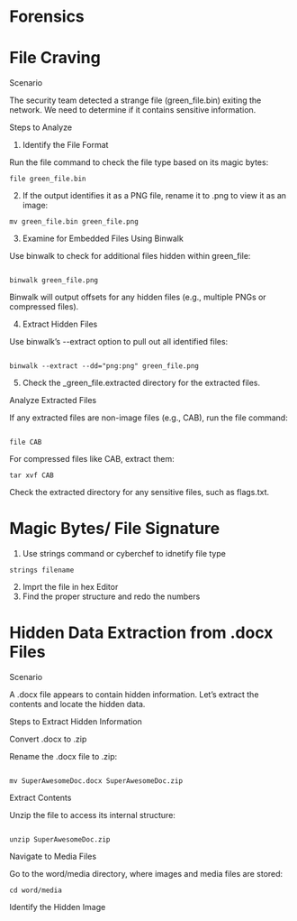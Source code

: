 # Forensics

# File Craving

Scenario

The security team detected a strange file (green_file.bin) exiting the network. We need to determine if it contains sensitive information.

Steps to Analyze

1. Identify the File Format

Run the file command to check the file type based on its magic bytes:

```
file green_file.bin

```

2. If the output identifies it as a PNG file, rename it to .png to view it as an image:

```
mv green_file.bin green_file.png

```

3. Examine for Embedded Files Using Binwalk

Use binwalk to check for additional files hidden within green_file:

```

binwalk green_file.png

```
Binwalk will output offsets for any hidden files (e.g., multiple PNGs or compressed files).


4. Extract Hidden Files

Use binwalk’s --extract option to pull out all identified files:

```

binwalk --extract --dd="png:png" green_file.png

```


5. Check the _green_file.extracted directory for the extracted files.

Analyze Extracted Files

If any extracted files are non-image files (e.g., CAB), run the file command:

```

file CAB

```
For compressed files like CAB, extract them:

```
tar xvf CAB

```

Check the extracted directory for any sensitive files, such as flags.txt.

# Magic Bytes/ File Signature

1. Use strings command or cyberchef to idnetify file type

```
strings filename

```

2. Imprt the file in hex Editor
3. Find the proper structure and redo the numbers

# Hidden Data Extraction from .docx Files

Scenario

A .docx file appears to contain hidden information. Let’s extract the contents and locate the hidden data.

Steps to Extract Hidden Information

Convert .docx to .zip

Rename the .docx file to .zip:

```

mv SuperAwesomeDoc.docx SuperAwesomeDoc.zip

```

Extract Contents

Unzip the file to access its internal structure:

```

unzip SuperAwesomeDoc.zip

```

Navigate to Media Files

Go to the word/media directory, where images and media files are stored:

```
cd word/media

```
Identify the Hidden Image

